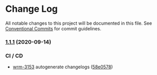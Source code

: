 # Change Log

All notable changes to this project will be documented in this file.
See [Conventional Commits](https://conventionalcommits.org) for commit guidelines.

### [1.1.1](https://github.com/Wiremo/wiremo/compare/v1.1.0...v1.1.1) (2020-09-14)


### CI / CD

* [wrm-3153](https://wiremo.atlassian.net/browse/wrm-3153) autogenerate changelogs ([58e0578](https://github.com/Wiremo/wiremo/commit/58e0578179cc096279e7e4f175703258f6ae11be))
